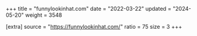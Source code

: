 +++
title = "funnylookinhat.com"
date = "2022-03-22"
updated = "2024-05-20"
weight = 3548

[extra]
source = "https://funnylookinhat.com/"
ratio = 75
size = 3
+++
